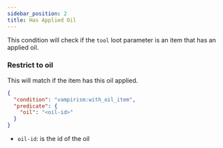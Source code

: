 ```yaml
---
sidebar_position: 2
title: Has Applied Oil
---
```


This condition will check if the `tool` loot parameter is an item that has an applied oil.

### Restrict to oil

This will match if the item has this oil applied.

```json
{
  "condition": "vampirism:with_oil_item",
  "predicate": {
    "oil": "<oil-id>"
  }
}
```
- `oil-id`: is the id of the oil